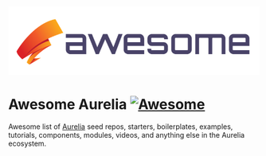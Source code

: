 <p align="center">
  <img src="/media/awesome-aurelia.png" alt="Awesome Aurelia" />
</p>

# Awesome Aurelia [![Awesome](https://cdn.rawgit.com/sindresorhus/awesome/d7305f38d29fed78fa85652e3a63e154dd8e8829/media/badge.svg)](https://github.com/sindresorhus/awesome)

Awesome list of [Aurelia](https://aurelia.io/) seed repos, starters, boilerplates, examples, tutorials, components, modules, videos, and anything else in the Aurelia ecosystem.
